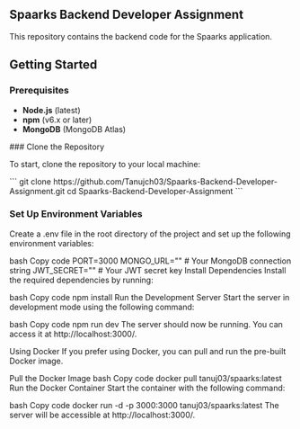 ## Spaarks Backend Developer Assignment
<p>This repository contains the backend code for the Spaarks application.</p>


## Getting Started
### Prerequisites
<ul>
        <li><strong>Node.js</strong> (latest)</li>
        <li><strong>npm</strong> (v6.x or later)</li>
        <li><strong>MongoDB</strong> (MongoDB Atlas)</li>
</ul>
### Clone the Repository
<p>To start, clone the repository to your local machine:</p>
```
git clone https://github.com/Tanujch03/Spaarks-Backend-Developer-Assignment.git
cd Spaarks-Backend-Developer-Assignment
```


### Set Up Environment Variables
Create a .env file in the root directory of the project and set up the following environment variables:

bash
Copy code
PORT=3000
MONGO_URL=""  # Your MongoDB connection string
JWT_SECRET="" # Your JWT secret key
Install Dependencies
Install the required dependencies by running:

bash
Copy code
npm install
Run the Development Server
Start the server in development mode using the following command:

bash
Copy code
npm run dev
The server should now be running. You can access it at http://localhost:3000/.

Using Docker
If you prefer using Docker, you can pull and run the pre-built Docker image.

Pull the Docker Image
bash
Copy code
docker pull tanuj03/spaarks:latest
Run the Docker Container
Start the container with the following command:

bash
Copy code
docker run -d -p 3000:3000 tanuj03/spaarks:latest
The server will be accessible at http://localhost:3000/.
